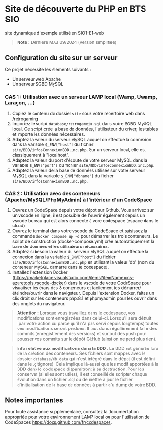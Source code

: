 # Site de découverte du PHP en BTS SIO
site dynamique d'exemple utilisé en SIO1-B1-web
> **Note :** Dernière MAJ 09/2024 (version simplifiée)

## Configuration du site sur un serveur
Ce projet nécessite les éléments suivants :
- Un serveur web Apache
- Un serveur SGBD MySQL

### CAS 1 : Utilisation avec un serveur LAMP local (Wamp, Uwamp, Laragon, ...)
1. Copiez le contenu du dossier `site` sous votre repertoire web dans /retrogaming
2. Importez le script `database/retrogamein.sql` dans votre SGBD MySQL local. Ce script crée la base de données, l'utilisateur du driver, les tables et importe les données nécessaires.
2. Adaptez la valeur du serveur MySQL auquel on effectue la connexion dans la variable `$_ENV["host"]` du fichier `site/BDD/infosConnexionBDD.inc.php`. Sur un serveur local, elle est classiquement à "localhost".
2. Adaptez la valeur du port d'écoute de votre serveur MySQL dans la variable `$_ENV["port"]` du fichier `site/BDD/infosConnexionBDD.inc.php`.
3. Adaptez la valeur de la base de données utilisée sur votre serveur MySQL dans la variable `$_ENV["dbname"]` du fichier `site/BDD/infosConnexionBDD.inc.php`.

### CAS 2 : Utilisation avec des conteneurs (Apache/MySQL/PhpMyAdmin) à l'intérieur d'un CodeSpace
1. Ouvrez un CodeSpace depuis votre dépot sur Github. Vous arrivez sur un vscode en ligne, il est possible de l'ouvrir également depuis un vscode bureau qui est alors connecté à vore codespace (espace dans le cloud)
2. Ouvrez le terminal dans votre vscode du CodeSpace et saisissez la commande `docker compose up -d` pour démarrer les trois conteneurs. Le script de construction (docker-compose.yml) crée automatiquement la base de données et les utilisateurs nécessaires.
3. Adaptez si besoin la valeur du serveur MySQL auquel on effectue la connexion dans la variable `$_ENV["host"]` du fichier `site/BDD/infosConnexionBDD.inc.php` en utilisant la valeur 'db' (nom du conteneur MySQL démarré dans le codespace).
4. Installez l'extension Docker (https://marketplace.visualstudio.com/items?itemName=ms-azuretools.vscode-docker) dans le vscode de votre CodeSpace pour visualiser les états des 3 conteneurs et facilement les démarrer/éteindre/ouvrir dans le navigateur. Depuis l'extension Docker, faites un clic droit sur les conteneurs php:8.1 et phpmyadmin pour les ouvrir dans des onglets du navigateur.
> **Attention :** Lorsque vous travaillez dans le codespace, vos modifications sont enregistrées dans celui-ci. Lorsqu'il sera détruit (par votre action ou parce qu'il n'a pas servi depuis longtemps) toutes ces modifications seront perdues. Il faut donc régulièrement faire des commits (enregistrement des versions) et surtout des push pour pousser vos commits sur le dépôt GitHub (ainsi on ne perd plus rien).

> **Info relative aux modifications dans la BDD :** La BDD est générée lors de la création des conteneurs. Ses fichiers sont mappés avec le dossier `database/db_data` qui n'est intégré dans le dépot (il est défini dans le .gitignore). Cela implique là-aussi que les modif apportées à la BDD dans le codespace disparaitront à sa destruction. Pour les conserver (si elles sont utiles), il est conseillé de scripter chaque évolution dans un fichier .sql ou de mettre à jour le fichier d'initialisation de la base de données à partir d'u dump de votre BDD.

## Notes importantes
Pour toute assistance supplémentaire, consultez la documentation appropriée pour votre environnement LAMP local ou pour l'utilisation de CodeSpaces https://docs.github.com/fr/codespaces.
